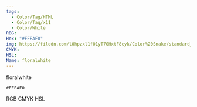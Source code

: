 ```yaml
---
tags:
  - Color/Tag/HTML
  - Color/Tag/x11
  - Color/White
RBG: 
Hex: "#FFFAF0"
img: https://filedn.com/l0hpzxl1f01yT7GHxtF8cyk/Color%20Snake/standard_csv_to_svg/#FFFAF0.svg
CMYK: 
HSL: 
Name: floralwhite
---
```

floralwhite
```palette
#FFFAF0
```
RGB
CMYK
HSL
